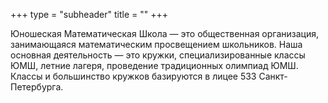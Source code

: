+++
type = "subheader"
title = ""
+++

<!-- Let me tell you something my friend. hope is a dangerous thing. hope can drive a man insane. you [measure](/about) yourself by the people who measure themselves by you. it only took me [six days](/sidebar-right). -->

Юношеская Математическая Школа — это общественная организация, занимающаяся математическим просвещением школьников. Наша основная деятельность — это кружки, специализированные классы ЮМШ, летние лагеря, проведение традиционных олимпиад ЮМШ.  
Классы и большинство кружков базируются в лицее 533  Санкт-Петербурга.
